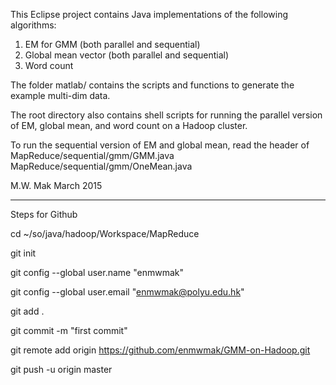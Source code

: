 This Eclipse project contains Java implementations of the following algorithms:

1. EM for GMM (both parallel and sequential)
2. Global mean vector (both parallel and sequential)
3. Word count

The folder matlab/ contains the scripts and functions to generate the example multi-dim data.

The root directory also contains shell scripts for running the parallel version of EM, global mean,
and word count on a Hadoop cluster.

To run the sequential version of EM and global mean, read the header of
MapReduce/sequential/gmm/GMM.java
MapReduce/sequential/gmm/OneMean.java

M.W. Mak
March 2015

----------------------
Steps for Github

cd ~/so/java/hadoop/Workspace/MapReduce

git init

git config --global user.name "enmwmak"

git config --global user.email "enmwmak@polyu.edu.hk"

git add .

git commit -m "first commit" 

git remote add origin https://github.com/enmwmak/GMM-on-Hadoop.git

git push -u origin master



